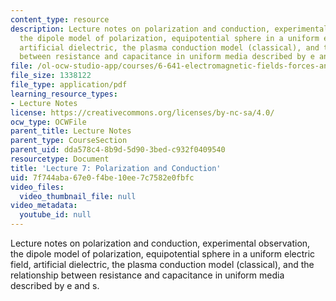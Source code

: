 ```yaml
---
content_type: resource
description: Lecture notes on polarization and conduction, experimental observation,
  the dipole model of polarization, equipotential sphere in a uniform electric field,
  artificial dielectric, the plasma conduction model (classical), and the relationship
  between resistance and capacitance in uniform media described by e and s.
file: /ol-ocw-studio-app/courses/6-641-electromagnetic-fields-forces-and-motion-spring-2009/7f744aba67e0f4be10ee7c7582e0fbfc_MIT6_641s09_lec07.pdf
file_size: 1338122
file_type: application/pdf
learning_resource_types:
- Lecture Notes
license: https://creativecommons.org/licenses/by-nc-sa/4.0/
ocw_type: OCWFile
parent_title: Lecture Notes
parent_type: CourseSection
parent_uid: dda578c4-8b9d-5d90-3bed-c932f0409540
resourcetype: Document
title: 'Lecture 7: Polarization and Conduction'
uid: 7f744aba-67e0-f4be-10ee-7c7582e0fbfc
video_files:
  video_thumbnail_file: null
video_metadata:
  youtube_id: null
---
```

Lecture notes on polarization and conduction, experimental observation, the dipole model of polarization, equipotential sphere in a uniform electric field, artificial dielectric, the plasma conduction model (classical), and the relationship between resistance and capacitance in uniform media described by e and s.